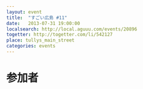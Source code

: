```yaml
---
layout: event
title:  "すごい広島 #11"
date:   2013-07-31 19:00:00
localsearch: http://local.aguuu.com/events/20896
togetter: http://togetter.com/li/542127
place: tullys_main_street
categories: events
---
```


# 参加者
